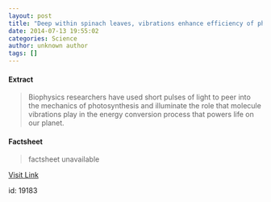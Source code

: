 ```yaml
---
layout: post
title: "Deep within spinach leaves, vibrations enhance efficiency of photosynthesis"
date: 2014-07-13 19:55:02
categories: Science
author: unknown author
tags: []
---
```



#### Extract
>Biophysics researchers have used short pulses of light to peer into the mechanics of photosynthesis and illuminate the role that molecule vibrations play in the energy conversion process that powers life on our planet.

#### Factsheet
>factsheet unavailable

[Visit Link](http://feeds.sciencedaily.com/~r/sciencedaily/~3/Lo9JGMwljlQ/140713155502.htm)

id:   19183

